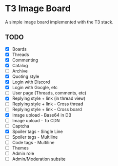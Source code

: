 # T3 Image Board

A simple image board implemented with the T3 stack. 

## TODO

- [x] Boards
- [x] Threads
- [x] Commenting
- [x] Catalog
- [ ] Archive
- [x] Quoting style
- [x] Login with Discord
- [x] Login with Google, etc
- [ ] User page (Threads, comments, etc)
- [x] Replying style + link (in thread view)
- [ ] Replying style + link - Cross thread
- [ ] Replying style + link - Cross board
- [x] Image upload - Base64 in DB
- [ ] Image upload - To CDN
- [ ] Captcha
- [x] Spoiler tags - Single Line
- [ ] Spoiler tags - Multiline
- [ ] Code tags - Multiline
- [ ] Themes
- [ ] Admin role
- [ ] Admin/Moderation subsite
